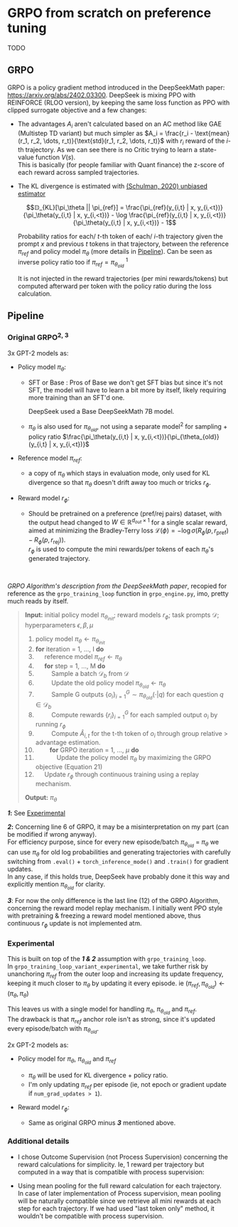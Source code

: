 # GRPO from scratch on preference tuning

TODO

## GRPO

GRPO is a policy gradient method introduced in the DeepSeekMath paper: https://arxiv.org/abs/2402.03300. DeepSeek is
mixing PPO with REINFORCE (RLOO version), by keeping the same loss function as PPO with clipped surrogate objective
and a few changes:

- The advantages ${A}_{i}$ aren't calculated based on an AC method like GAE (Multistep TD variant) but much simpler as 
$A_i = \frac{r_i - \text{mean}(r_1,  r_2, \dots, r_t)}{\text{std}(r_1, r_2, \dots, r_t)}$ with $r_i$ reward of the 
$i$-th trajectory. As we can see there is no Critic trying to learn a state-value function $V(s)$.  
This is basically (for people familiar with Quant finance) the z-score of each reward across sampled trajectories.

- The KL divergence is estimated with [(Schulman, 2020) unbiased estimator](http://joschu.net/blog/kl-approx.html)

  $$𝔻_{KL}[\pi_\theta || \pi_{ref}] = \frac{\pi_{ref}(y_{i,t} | x, y_{i,<t})}{\pi_\theta(y_{i,t} | x, y_{i,<t})} - \log \frac{\pi_{ref}(y_{i,t} | x, y_{i,<t})}{\pi_\theta(y_{i,t} | x, y_{i,<t})} - 1$$

  Probability ratios for each/ $t$-th token of each/  $i$-th trajectory given the prompt $x$ and
  previous $t$ tokens in that trajectory, between the reference $\pi_{ref}$ and policy model $\pi_{\theta}$ (more details in
  [Pipeline](#pipeline)). Can be seen as inverse policy ratio too if $\pi_{ref} = \pi_{\theta_{old}}$ <sup>1</sup>

  It is not injected in the reward trajectories (per mini rewards/tokens) but computed afterward per token with the policy
  ratio during the loss calculation.

## Pipeline

### Original GRPO<sup>2, 3</sup>

3x GPT-2 models as:
- Policy model $\pi_{\theta}$:
    - SFT or Base : Pros of Base we don't get SFT bias but since it's not SFT, the model will have to learn a bit more
      by itself, likely requiring more training than an SFT'd one.

      DeepSeek used a Base DeepSeekMath 7B model.

    - $\pi_{\theta}$ is also used for $\pi_{\theta_{old}}$, not using a separate model<sup>2</sup> for sampling +
    policy ratio $\frac{\pi_\theta(y_{i,t} | x, y_{i,<t})}{\pi_{\theta_{old}}(y_{i,t} | x, y_{i,<t})}$


- Reference model $\pi_{ref}$:
    - a copy of $\pi_{\theta}$ which stays in evaluation mode, only used for KL divergence so
      that $\pi_{\theta}$ doesn't drift away too much or tricks $r_{\phi}$. 


- Reward model $r_{\phi}$:
    - Should be pretrained on a preference (pref/rej pairs) dataset, with the output head changed to 
    $W \in \mathbb{R}^{d_{out} \times 1}$ for a single scalar reward, aimed at minimizing the Bradley-Terry loss 
    $\mathcal{L}(\phi) = - \log \sigma(R_\phi(p, r_{\text{pref}}) - R_\phi(p, r_{\text{rej}}))$.  
      $r_{\phi}$ is used to compute the mini rewards/per tokens of each $\pi_{\theta}$'s generated trajectory.

&nbsp;

*GRPO Algorithm's description from the DeepSeekMath paper*, recopied for reference as the `grpo_training_loop` function
in `grpo_engine.py`, imo, pretty much reads by itself.
> **Input:** initial policy model $\pi_{\theta_{init}}$; reward models $r_{\phi}$; task prompts $\mathcal{D}$; hyperparameters $\epsilon, \beta, \mu$
> 
> 1. policy model $\pi_{\theta} \leftarrow \pi_{\theta_{init}}$
> 2. **for** iteration = 1, ..., I **do**
> 3. &nbsp;&nbsp;&nbsp;&nbsp; reference model $\pi_{ref} \leftarrow \pi_{\theta}$
> 4. &nbsp;&nbsp;&nbsp;&nbsp; **for** step = 1, ..., M **do**
> 5. &nbsp;&nbsp;&nbsp;&nbsp;&nbsp;&nbsp;&nbsp;&nbsp; Sample a batch $\mathcal{D}_b$ from $\mathcal{D}$
> 6. &nbsp;&nbsp;&nbsp;&nbsp;&nbsp;&nbsp;&nbsp;&nbsp; Update the old policy model $\pi_{\theta_{old}} \leftarrow \pi_{\theta}$
> 7. &nbsp;&nbsp;&nbsp;&nbsp;&nbsp;&nbsp;&nbsp;&nbsp; Sample G outputs $\{o_i\}_{i=1}^G \sim \pi_{\theta_{old}}(\cdot | q)$ for each question $q \in \mathcal{D}_b$
> 8. &nbsp;&nbsp;&nbsp;&nbsp;&nbsp;&nbsp;&nbsp;&nbsp; Compute rewards $\{r_i\}_{i=1}^G$ for each sampled output $o_i$ by running $r_{\phi}$
> 9. &nbsp;&nbsp;&nbsp;&nbsp;&nbsp;&nbsp;&nbsp;&nbsp; Compute $\hat{A}_{i,t}$ for the t-th token of $o_i$ through group relative > advantage estimation.
> 10. &nbsp;&nbsp;&nbsp;&nbsp;&nbsp;&nbsp;&nbsp; **for** GRPO iteration = 1, ..., $\mu$ **do**
> 11. &nbsp;&nbsp;&nbsp;&nbsp;&nbsp;&nbsp;&nbsp;&nbsp;&nbsp;&nbsp;&nbsp; Update the policy model $\pi_{\theta}$ by maximizing the GRPO objective (Equation 21)
> 12. &nbsp;&nbsp;&nbsp;&nbsp; Update $r_{\phi}$ through continuous training using a replay mechanism.
> 
> **Output:** $\pi_{\theta}$


***1*:** See [Experimental](#experimental) 

***2*:** Concerning line 6 of GRPO, it may be a misinterpretation on my part (can be modified if wrong anyway).  
For efficiency purpose, since for every new episode/batch $\pi_{\theta_{old}}$ = $\pi_{\theta}$ we can use
$\pi_{\theta}$ for old log probabilities and generating trajectories with carefully switching from `.eval()` + `torch_inference_mode()` and
`.train()` for gradient updates.  
In any case, if this holds true, DeepSeek have probably done it this way and explicitly mention $\pi_{\theta_{old}}$ for clarity.

***3***: For now the only difference is the last line (12) of the GRPO Algorithm, concerning the reward model replay
mechanism. I initially went PPO style with pretraining & freezing a reward model mentioned above, thus continuous
$r_{\phi}$ update is not implemented atm.

### Experimental

This is built on top of the ***1 & 2*** assumption with `grpo_training_loop`.  
In `grpo_training_loop_variant_experimental`, we take further risk by unanchoring $\pi_{ref}$ from
the outer loop and increasing its update frequency, keeping it much closer to $\pi_{\theta}$ by updating it every
episode. ie $(\pi_{ref}, \pi_{\theta_{old}}) \leftarrow (\pi_{\theta}, \pi_{\theta})$

This leaves us with a single model for handling $\pi_{\theta}$, $\pi_{\theta_{old}}$ and $\pi_{ref}$.  
The drawback is that $\pi_{ref}$ anchor role isn't as strong, since it's updated every episode/batch with $\pi_{\theta_{old}}$.

2x GPT-2 models as:
- Policy model for $\pi_{\theta}$, $\pi_{\theta_{old}}$ and $\pi_{ref}$

    - $\pi_{\theta}$ will be used for KL divergence + policy ratio.
    - I'm only updating $\pi_{ref}$ per episode (ie, not epoch or gradient update if `num_grad_updates > 1`).

- Reward model $r_{\phi}$:
    - Same as original GRPO minus ***3*** mentioned above.




### Additional details

- I chose Outcome Supervision (not Process Supervision) concerning the reward calculations for simplicity. Ie, 1 reward
  per trajectory but computed in a way that is compatible with process supervision:

- Using mean pooling for the full reward calculation for each trajectory.  
In case of later implementation of Process supervision, mean pooling will be naturally compatible since we retrieve all
mini rewards at each step for each trajectory. If we had used "last token only" method, it wouldn't be compatible with
process supervision.


